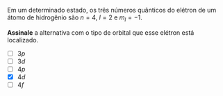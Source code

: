 Em um determinado estado, os três números quânticos do elétron de um átomo de hidrogênio são $n = 4$, $l = 2$ e $m_l = -1$.

**Assinale** a alternativa com o tipo de orbital que esse elétron está localizado.

- [ ] $3p$
- [ ] $3d$
- [ ] $4p$
- [x] $4d$
- [ ] $4f$
